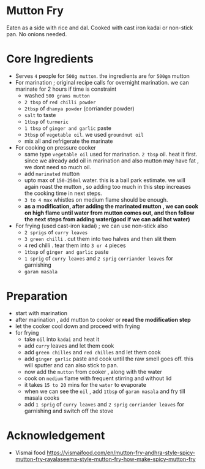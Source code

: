 # Mutton Fry
Eaten as a side with rice and dal. Cooked with cast iron kadai or non-stick pan. No onions needed.

# Core Ingredients
- Serves `4` people for `500g mutton`. the ingredients are for `500gm` mutton
- For marination ; original recipe calls for overnight marination. we can marinate for 2 hours if time is constraint
   - washed `500 grams mutton`
   -  `2 tbsp` of  `red chilli powder`
   -  `2tbsp` of `dhanya powder` (corriander powder)
   -  `salt` to taste
   -  `1tbsp` of `turmeric`
   -  `1 tbsp` of `ginger and garlic` paste
   -  `3tbsp` of `vegetable oil`. we used `groundnut oil`
   -  mix all and refrigerate the marinate
 - For cooking on pressure cooker
   - same type `vegetable oil` used for marination. `2 tbsp` oil. heat it first. since we already add oil in marination and also mutton may have fat , we dont need so much oil.
   - add `marinated` mutton
   - upto max of `150-250ml` water. this is a ball park estimate. we will again roast the mutton , so adding too much in this step increases the cooking time in next steps.
   - `3 to 4 max` whistles on medium flame should be enough. 
   - **as a modification, after adding the marinated mutton , we can cook on high flame until water from mutton comes out, and then follow the next steps from adding water(good if we can add hot water)**
 - For frying (used cast-iron kadai) ; we can use non-stick also
    - `2 sprigs` of `curry leaves`
    - `3 green chilli` . cut them into two halves and then slit them
    - `4` red chilli . tear them into `3 or 4` pieces
    - `1tbsp` of `ginger and garlic` paste
    - `1 sprig` of `curry leaves` and `2 sprig` `corriander leaves` for garnishing
    - `garam masala`
   
# Preparation
 - start with marination
 - after marination , add mutton to cooker or **read the modification step**
 - let the cooker cool down and proceed with frying
 - for frying
    - take `oil` into `kadai` and heat it
    - add `curry` leaves and let them cook
    - add `green chilles` and `red chilles` and let them cook
    - add `ginger garlic` paste and cook until the raw smell goes off. this will sputter and can also stick to pan. 
    - now add the `mutton` from cooker , along with the water
    - cook on `medium` flame with frequent stirring and without lid
    - it takes `15 to 20` mins for the `water` to evaporate
    - when we can see the `oil` , add `1tbsp` of `garam masala` and fry till masala cooks
    - add `1 sprig` of `curry leaves` and `2 sprig` `corriander leaves` for garnishing and switch off the stove


# Acknowledgement
- Vismai food https://vismaifood.com/en/mutton-fry-andhra-style-spicy-mutton-fry-rayalaseema-style-mutton-fry-how-make-spicy-mutton-fry
  
